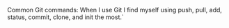 Common Git commands:
When I use Git I find myself using push, pull, add, status, commit, clone, and init the most.`
